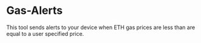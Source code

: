 # Gas-Alerts
This tool sends alerts to your device when ETH gas prices are less than are equal to a user specified price.

